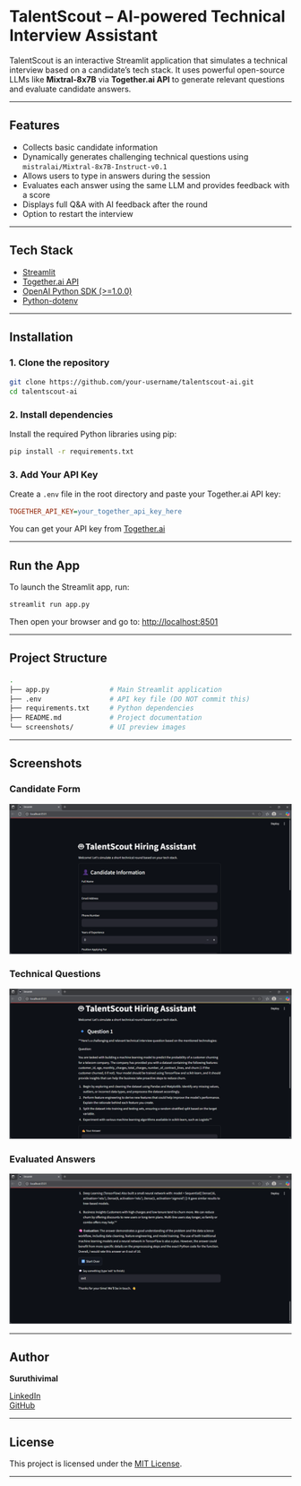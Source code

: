 # TalentScout – AI-powered Technical Interview Assistant

TalentScout is an interactive Streamlit application that simulates a technical interview based on a candidate’s tech stack. It uses powerful open-source LLMs like **Mixtral-8x7B** via **Together.ai API** to generate relevant questions and evaluate candidate answers.

---

## Features

- Collects basic candidate information
- Dynamically generates challenging technical questions using `mistralai/Mixtral-8x7B-Instruct-v0.1`
- Allows users to type in answers during the session
- Evaluates each answer using the same LLM and provides feedback with a score
- Displays full Q&A with AI feedback after the round
- Option to restart the interview

---

## Tech Stack

- [Streamlit](https://streamlit.io/)
- [Together.ai API](https://www.together.ai/)
- [OpenAI Python SDK (>=1.0.0)](https://github.com/openai/openai-python)
- [Python-dotenv](https://pypi.org/project/python-dotenv/)

---

## Installation

### 1. Clone the repository

```bash
git clone https://github.com/your-username/talentscout-ai.git
cd talentscout-ai
```

### 2. Install dependencies

Install the required Python libraries using pip:

```bash
pip install -r requirements.txt
```

### 3. Add Your API Key

Create a `.env` file in the root directory and paste your Together.ai API key:

```ini
TOGETHER_API_KEY=your_together_api_key_here
```

You can get your API key from [Together.ai](https://www.together.ai)

---

## Run the App

To launch the Streamlit app, run:

```bash
streamlit run app.py
```

Then open your browser and go to: [http://localhost:8501](http://localhost:8501)

---

## Project Structure

```bash
.
├── app.py               # Main Streamlit application
├── .env                 # API key file (DO NOT commit this)
├── requirements.txt     # Python dependencies
├── README.md            # Project documentation
└── screenshots/         # UI preview images
```

---

## Screenshots

### Candidate Form
![Candidate Form](candidate_form.png)

### Technical Questions
![Technical Questions](technical_questions.png)

### Evaluated Answers
![Evaluated Answers](evaluated_answers.png)

---

## Author

**Suruthivimal**

[LinkedIn](https://www.linkedin.com/in/suruthivimal)  
[GitHub](https://github.com/suruthivimal)

---

## License

This project is licensed under the [MIT License](https://opensource.org/licenses/MIT).

---

